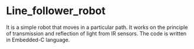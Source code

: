 # Line_follower_robot
It is a simple robot that moves in a particular path.
It works on the principle of transmission and reflection of light from IR sensors.
The code is written in Embedded-C language.
